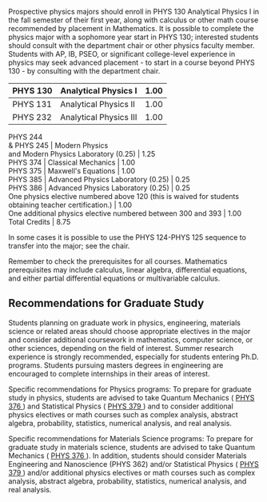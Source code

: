 Prospective physics majors should enroll in PHYS 130 Analytical Physics I in
the fall semester of their first year, along with calculus or other math
course recommended by placement in Mathematics. It is possible to complete the
physics major with a sophomore year start in PHYS 130; interested students
should consult with the department chair or other physics faculty member.
Students with AP, IB, PSEO, or significant college-level experience in physics
may seek advanced placement - to start in a course beyond PHYS 130 - by
consulting with the department chair.

PHYS 130  |  Analytical Physics I  |  1.00  
---|---|---  
PHYS 131  |  Analytical Physics II  |  1.00  
PHYS 232  |  Analytical Physics III  |  1.00  
PHYS 244  
& PHYS 245  |  Modern Physics  
and Modern Physics Laboratory (0.25)  |  1.25  
PHYS 374  |  Classical Mechanics  |  1.00  
PHYS 375  |  Maxwell's Equations  |  1.00  
PHYS 385  |  Advanced Physics Laboratory (0.25)  |  0.25  
PHYS 386  |  Advanced Physics Laboratory (0.25)  |  0.25  
One physics elective numbered above 120 (this is waived for students obtaining
teacher certification.)  |  1.00  
One additional physics elective numbered between 300 and 393  |  1.00  
Total Credits  |  8.75  
  
In some cases it is possible to use the PHYS 124-PHYS 125 sequence to transfer
into the major; see the chair.

Remember to check the prerequisites for all courses. Mathematics prerequisites
may include calculus, linear algebra, differential equations, and either
partial differential equations or multivariable calculus.

##  Recommendations for Graduate Study

Students planning on graduate work in physics, engineering, materials science
or related areas should choose appropriate electives in the major and consider
additional coursework in mathematics, computer science, or other sciences,
depending on the field of interest. Summer research experience is strongly
recommended, especially for students entering Ph.D. programs. Students
pursuing masters degrees in engineering are encouraged to complete internships
in their areas of interest.

Specific recommendations for Physics programs: To prepare for graduate study
in physics, students are advised to take Quantum Mechanics ( [ PHYS 376
](/archive/2016-2017/search/?P=PHYS%20376 "PHYS 376") ) and Statistical
Physics ( [ PHYS 379 ](/archive/2016-2017/search/?P=PHYS%20379 "PHYS 379") )
and to consider additional physics electives or math courses such as complex
analysis, abstract algebra, probability, statistics, numerical analysis, and
real analysis.

Specific recommendations for Materials Science programs: To prepare for
graduate study in materials science, students are advised to take Quantum
Mechanics ( [ PHYS 376 ](/archive/2016-2017/search/?P=PHYS%20376 "PHYS 376")
). In addition, students should consider Materials Engineering and Nanoscience
(PHYS 362) and/or Statistical Physics ( [ PHYS 379
](/archive/2016-2017/search/?P=PHYS%20379 "PHYS 379") ) and/or additional
physics electives or math courses such as complex analysis, abstract algebra,
probability, statistics, numerical analysis, and real analysis.

